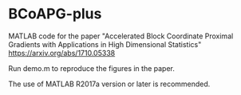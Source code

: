 # BCoAPG-plus
MATLAB code for the paper "Accelerated Block Coordinate Proximal Gradients with Applications in High Dimensional Statistics"
https://arxiv.org/abs/1710.05338

Run demo.m to reproduce the figures in the paper.

The use of MATLAB R2017a version or later is recommended.  
